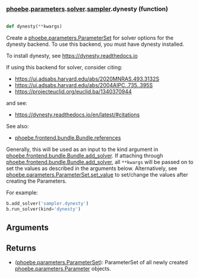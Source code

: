 ### [phoebe](phoebe.md).[parameters](phoebe.parameters.md).[solver](phoebe.parameters.solver.md).[sampler](phoebe.parameters.solver.sampler.md).dynesty (function)


```py

def dynesty(**kwargs)

```



Create a [phoebe.parameters.ParameterSet](phoebe.parameters.ParameterSet.md) for solver options for the
dynesty backend.  To use this backend, you must have dynesty installed.

To install dynesty, see https://dynesty.readthedocs.io

If using this backend for solver, consider citing:
* https://ui.adsabs.harvard.edu/abs/2020MNRAS.493.3132S
* https://ui.adsabs.harvard.edu/abs/2004AIPC..735..395S
* https://projecteuclid.org/euclid.ba/1340370944

and see:
* https://dynesty.readthedocs.io/en/latest/#citations

See also:
* [phoebe.frontend.bundle.Bundle.references](phoebe.frontend.bundle.Bundle.references.md)

Generally, this will be used as an input to the kind argument in
[phoebe.frontend.bundle.Bundle.add_solver](phoebe.frontend.bundle.Bundle.add_solver.md).  If attaching through
[phoebe.frontend.bundle.Bundle.add_solver](phoebe.frontend.bundle.Bundle.add_solver.md), all `**kwargs` will be
passed on to set the values as described in the arguments below.  Alternatively,
see [phoebe.parameters.ParameterSet.set_value](phoebe.parameters.ParameterSet.set_value.md) to set/change the values
after creating the Parameters.

For example:

```py
b.add_solver('sampler.dynesty')
b.run_solver(kind='dynesty')
```

Arguments
----------

Returns
--------
* ([phoebe.parameters.ParameterSet](phoebe.parameters.ParameterSet.md)): ParameterSet of all newly created
    [phoebe.parameters.Parameter](phoebe.parameters.Parameter.md) objects.

